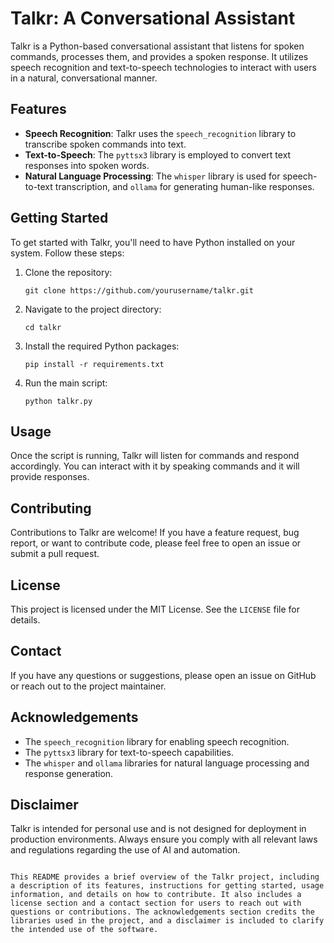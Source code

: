 # Talkr: A Conversational Assistant

Talkr is a Python-based conversational assistant that listens for spoken commands, processes them, and provides a spoken response. It utilizes speech recognition and text-to-speech technologies to interact with users in a natural, conversational manner.

## Features

- **Speech Recognition**: Talkr uses the `speech_recognition` library to transcribe spoken commands into text.
- **Text-to-Speech**: The `pyttsx3` library is employed to convert text responses into spoken words.
- **Natural Language Processing**: The `whisper` library is used for speech-to-text transcription, and `ollama` for generating human-like responses.

## Getting Started

To get started with Talkr, you'll need to have Python installed on your system. Follow these steps:

1. Clone the repository:
   ```
   git clone https://github.com/yourusername/talkr.git
   ```
2. Navigate to the project directory:
   ```
   cd talkr
   ```
3. Install the required Python packages:
   ```
   pip install -r requirements.txt
   ```
4. Run the main script:
   ```
   python talkr.py
   ```

## Usage

Once the script is running, Talkr will listen for commands and respond accordingly. You can interact with it by speaking commands and it will provide responses.

## Contributing

Contributions to Talkr are welcome! If you have a feature request, bug report, or want to contribute code, please feel free to open an issue or submit a pull request.

## License

This project is licensed under the MIT License. See the `LICENSE` file for details.

## Contact

If you have any questions or suggestions, please open an issue on GitHub or reach out to the project maintainer.

## Acknowledgements

- The `speech_recognition` library for enabling speech recognition.
- The `pyttsx3` library for text-to-speech capabilities.
- The `whisper` and `ollama` libraries for natural language processing and response generation.

## Disclaimer

Talkr is intended for personal use and is not designed for deployment in production environments. Always ensure you comply with all relevant laws and regulations regarding the use of AI and automation.
```

This README provides a brief overview of the Talkr project, including a description of its features, instructions for getting started, usage information, and details on how to contribute. It also includes a license section and a contact section for users to reach out with questions or contributions. The acknowledgements section credits the libraries used in the project, and a disclaimer is included to clarify the intended use of the software.
